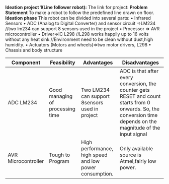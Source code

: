 __Ideation project 1(Line follower robot):__
The link for project:
__Problem Statement__
To make a robot to follow the predefined line drawn on floor.
__Ideation phase__
This robot can be divided into several parts:
• Infrared Sensors
• ADC (Analog to Digital Converter) and sensor circuit =>LM234 //two lm234 can support 8 sensors used in the project
• Processor => AVR microcontroller
• Driver=>IC L298 //L298 works happily up to 16 volts without any heat sink.//Environment need to be clean without dust,high humidity.
• Actuators (Motors and wheels)=>two motor drivers, L298
• Chassis and body structure

|Component|Feasibility|Advantages|Disadvantages|
|---------|-----------|----------|-------------|
|ADC LM234|Good managing of processing time|Two LM234 can support 8sensors used in project|ADC is that after every conversion, the counter gets RESET and count starts from 0 onwards. So, the conversion time depends on the magnitude of the input signal|
|AVR Microcontroller|Tough to Program|High performance, high speed and low power consumption.|Only available source is Atmel,fairly low power.|
